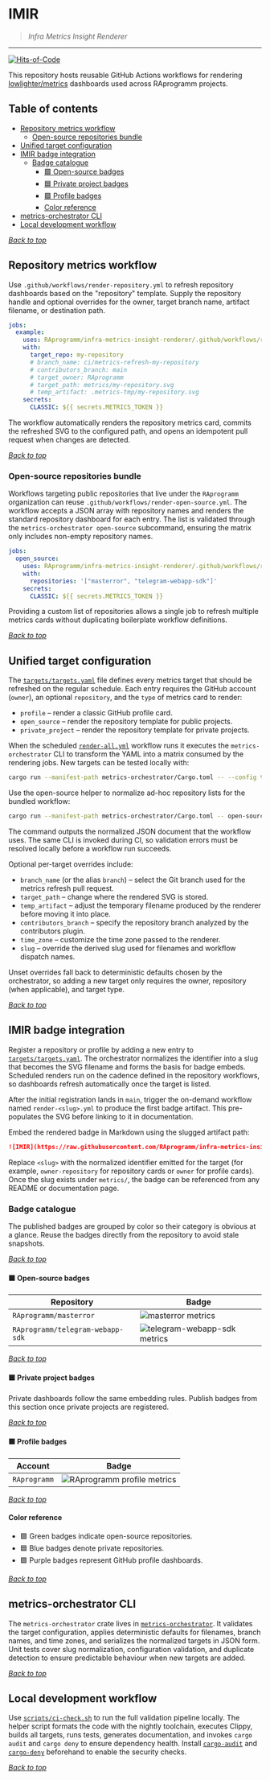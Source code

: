 <a id="top"></a>
# IMIR
> _Infra Metrics Insight Renderer_

---

[![Hits-of-Code](https://hitsofcode.com/github/RAprogramm/infra-metrics-insight-renderer?branch=main)](https://hitsofcode.com/github/RAprogramm/infra-metrics-insight-renderer/view?branch=main)

This repository hosts reusable GitHub Actions workflows for rendering [lowlighter/metrics](https://github.com/lowlighter/metrics)
dashboards used across RAprogramm projects.

## Table of contents

- [Repository metrics workflow](#repository-metrics-workflow)
  - [Open-source repositories bundle](#open-source-repositories-bundle)
- [Unified target configuration](#unified-target-configuration)
- [IMIR badge integration](#imir-badge-integration)
  - [Badge catalogue](#badge-catalogue)
    - [🟩 Open-source badges](#open-source-badges)
    - [🟦 Private project badges](#private-project-badges)
    - [🟪 Profile badges](#profile-badges)
    - [Color reference](#color-reference)
- [metrics-orchestrator CLI](#metrics-orchestrator-cli)
- [Local development workflow](#local-development-workflow)

_[Back to top](#top)_

## Repository metrics workflow

Use `.github/workflows/render-repository.yml` to refresh repository dashboards based on the "repository" template. Supply the
repository handle and optional overrides for the owner, target branch name, artifact filename, or destination path.

```yaml
jobs:
  example:
    uses: RAprogramm/infra-metrics-insight-renderer/.github/workflows/render-repository.yml@main
    with:
      target_repo: my-repository
      # branch_name: ci/metrics-refresh-my-repository
      # contributors_branch: main
      # target_owner: RAprogramm
      # target_path: metrics/my-repository.svg
      # temp_artifact: .metrics-tmp/my-repository.svg
    secrets:
      CLASSIC: ${{ secrets.METRICS_TOKEN }}
```

The workflow automatically renders the repository metrics card, commits the refreshed SVG to the configured path, and opens an
idempotent pull request when changes are detected.

_[Back to top](#top)_

### Open-source repositories bundle

Workflows targeting public repositories that live under the `RAprogramm` organization can reuse `.github/workflows/render-open-source.yml`.
The workflow accepts a JSON array with repository names and renders the standard repository dashboard for each entry. The list is
validated through the `metrics-orchestrator open-source` subcommand, ensuring the matrix only includes non-empty repository names.

```yaml
jobs:
  open_source:
    uses: RAprogramm/infra-metrics-insight-renderer/.github/workflows/render-open-source.yml@main
    with:
      repositories: '["masterror", "telegram-webapp-sdk"]'
    secrets:
      CLASSIC: ${{ secrets.METRICS_TOKEN }}
```

Providing a custom list of repositories allows a single job to refresh multiple metrics cards without duplicating boilerplate workflow definitions.

_[Back to top](#top)_

## Unified target configuration

The [`targets/targets.yaml`](targets/targets.yaml) file defines every metrics target that should be refreshed on the regular
schedule. Each entry requires the GitHub account (`owner`), an optional `repository`, and the `type` of metrics card to render:

- `profile` – render a classic GitHub profile card.
- `open_source` – render the repository template for public projects.
- `private_project` – render the repository template for private projects.

When the scheduled [`render-all.yml`](.github/workflows/render-all.yml) workflow runs it executes the
`metrics-orchestrator` CLI to transform the YAML into a matrix consumed by the rendering jobs. New targets can be tested locally
with:

```bash
cargo run --manifest-path metrics-orchestrator/Cargo.toml -- --config targets/targets.yaml --pretty
```

Use the open-source helper to normalize ad-hoc repository lists for the bundled workflow:

```bash
cargo run --manifest-path metrics-orchestrator/Cargo.toml -- open-source --input '["masterror", "telegram-webapp-sdk"]'
```

The command outputs the normalized JSON document that the workflow uses. The same CLI is invoked during CI, so validation errors
must be resolved locally before a workflow run succeeds.

Optional per-target overrides include:

- `branch_name` (or the alias `branch`) – select the Git branch used for the metrics refresh pull request.
- `target_path` – change where the rendered SVG is stored.
- `temp_artifact` – adjust the temporary filename produced by the renderer before moving it into place.
- `contributors_branch` – specify the repository branch analyzed by the contributors plugin.
- `time_zone` – customize the time zone passed to the renderer.
- `slug` – override the derived slug used for filenames and workflow dispatch names.

Unset overrides fall back to deterministic defaults chosen by the orchestrator, so adding a new target only requires the owner,
repository (when applicable), and target type.

_[Back to top](#top)_

## IMIR badge integration

Register a repository or profile by adding a new entry to [`targets/targets.yaml`](targets/targets.yaml). The orchestrator
normalizes the identifier into a slug that becomes the SVG filename and forms the basis for badge embeds. Scheduled renders run
on the cadence defined in the repository workflows, so dashboards refresh automatically once the target is listed.

After the initial registration lands in `main`, trigger the on-demand workflow named `render-<slug>.yml` to produce the first
badge artifact. This pre-populates the SVG before linking to it in documentation.

Embed the rendered badge in Markdown using the slugged artifact path:

```markdown
![IMIR](https://raw.githubusercontent.com/RAprogramm/infra-metrics-insight-renderer/main/metrics/<slug>.svg)
```

Replace `<slug>` with the normalized identifier emitted for the target (for example, `owner-repository` for repository cards or
`owner` for profile cards). Once the slug exists under `metrics/`, the badge can be referenced from any README or documentation
page.

### Badge catalogue

The published badges are grouped by color so their category is obvious at a glance. Reuse the badges directly from the
repository to avoid stale snapshots.

_[Back to top](#top)_

<a id="open-source-badges"></a>
#### 🟩 Open-source badges

| Repository | Badge |
| --- | --- |
| `RAprogramm/masterror` | ![masterror metrics](https://raw.githubusercontent.com/RAprogramm/infra-metrics-insight-renderer/main/metrics/masterror.svg) |
| `RAprogramm/telegram-webapp-sdk` | ![telegram-webapp-sdk metrics](https://raw.githubusercontent.com/RAprogramm/infra-metrics-insight-renderer/main/metrics/telegram-webapp-sdk.svg) |

_[Back to top](#top)_

<a id="private-project-badges"></a>
#### 🟦 Private project badges

Private dashboards follow the same embedding rules. Publish badges from this section once private projects are registered.

_[Back to top](#top)_

<a id="profile-badges"></a>
#### 🟪 Profile badges

| Account | Badge |
| --- | --- |
| `RAprogramm` | ![RAprogramm profile metrics](https://raw.githubusercontent.com/RAprogramm/infra-metrics-insight-renderer/main/metrics/profile.svg) |

_[Back to top](#top)_

#### Color reference

- 🟩 Green badges indicate open-source repositories.
- 🟦 Blue badges denote private repositories.
- 🟪 Purple badges represent GitHub profile dashboards.

_[Back to top](#top)_

## metrics-orchestrator CLI

The `metrics-orchestrator` crate lives in [`metrics-orchestrator`](metrics-orchestrator). It validates the target configuration,
applies deterministic defaults for filenames, branch names, and time zones, and serializes the normalized targets in JSON form.
Unit tests cover slug normalization, configuration validation, and duplicate detection to ensure predictable behaviour when new
targets are added.

_[Back to top](#top)_

## Local development workflow

Use [`scripts/ci-check.sh`](scripts/ci-check.sh) to run the full validation pipeline locally. The helper script formats the code
with the nightly toolchain, executes Clippy, builds all targets, runs tests, generates documentation, and invokes `cargo audit`
and `cargo deny` to ensure dependency health. Install [`cargo-audit`](https://crates.io/crates/cargo-audit) and
[`cargo-deny`](https://crates.io/crates/cargo-deny) beforehand to enable the security checks.

_[Back to top](#top)_
